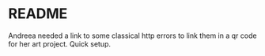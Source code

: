 # README

Andreea needed a link to some classical http errors to link them in a qr code for her art project. Quick setup.